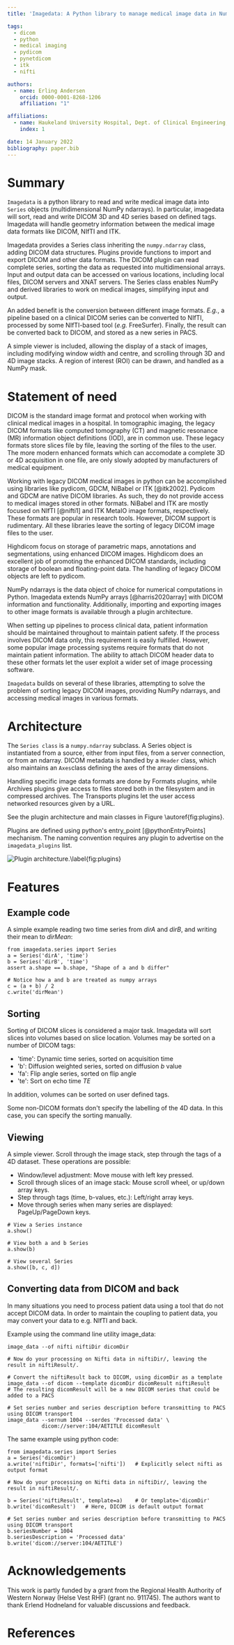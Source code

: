 ```yaml
---
title: 'Imagedata: A Python library to manage medical image data in NumPy array subclass Series'

tags:
  - dicom
  - python
  - medical imaging
  - pydicom
  - pynetdicom
  - itk
  - nifti

authors:
  - name: Erling Andersen
    orcid: 0000-0001-8268-1206
    affiliation: "1"

affiliations:
  - name: Haukeland University Hospital, Dept. of Clinical Engineering, N-5021 Bergen, Norway
    index: 1

date: 14 January 2022
bibliography: paper.bib
---
```


# Summary

`Imagedata` is a python library to read and write medical image data into
`Series` objects (multidimensional NumPy ndarrays).
In particular, imagedata will sort, read and write DICOM 3D and 4D series based on
defined tags.
Imagedata will handle geometry information between the medical image data formats
like DICOM, NIfTI and ITK.

Imagedata provides a Series class inheriting the `numpy.ndarray` class,
adding DICOM data structures.
Plugins provide functions to import and export DICOM and other data formats.
The DICOM plugin can read complete series, sorting the data as requested into
multidimensional arrays.
Input and output data can be accessed on various locations, including local files,
DICOM servers and XNAT servers.
The Series class enables NumPy and derived libraries to work on
medical images, simplifying input and output.

An added benefit is the conversion between different image formats.
_E.g._, a pipeline based on a clinical DICOM series can be converted to NIfTI,
processed by some NIfTI-based tool (_e.g._ FreeSurfer).
Finally, the result can be converted back to DICOM, and stored as a new series in PACS.

A simple viewer is included, allowing the display of a stack of images,
including modifying window width and centre, and scrolling through 3D and 4D image stacks.
A region of interest (ROI) can be drawn, and handled as a NumPy mask.

# Statement of need

DICOM is the standard image format and protocol when working with clinical
medical images in a hospital.
In tomographic imaging, the legacy DICOM formats
like computed tomography (CT) and magnetic resonance (MR)
information object definitions (IOD),
are in common use.
These legacy formats store slices file by file, leaving the sorting of the
files to the user.
The more modern enhanced formats which can accomodate a complete 3D or 4D acquisition in
one file, are only slowly adopted by manufacturers of medical equipment.

Working with legacy DICOM medical images in python can be accomplished using libraries
like pydicom, GDCM, NiBabel or ITK [@itk2002].
Pydicom and GDCM are native DICOM libraries. As such, they do not
provide access to medical images stored in other formats.
NiBabel and ITK are mostly focused on NIfTI [@nifti1] and ITK MetaIO image formats, respectively.
These formats are popular in research tools. However, DICOM support is rudimentary.
All these libraries leave the sorting of legacy DICOM image files to the user.

Highdicom focus on storage of parametric maps, annotations and segmentations,
using enhanced DICOM images.
Highdicom does an excellent job of promoting the enhanced DICOM standards,
including storage of boolean and floating-point data.
The handling of legacy DICOM objects are left to pydicom. 

NumPy ndarrays is the data object of choice for numerical computations in Python. 
Imagedata extends NumPy arrays [@harris2020array] with DICOM
information and functionality.
Additionally, importing and exporting images to other image formats is available
through a plugin architecture.

When setting up pipelines to process clinical data, patient information
should be maintained throughout to maintain patient safety. If the
process involves DICOM data only, this requirement is easily fulfilled.
However, some popular image processing systems require formats that do
not maintain patient information. The ability to attach DICOM header
data to these other formats let the user exploit a wider set of image
processing software.

`Imagedata` builds on several of these libraries,
attempting to solve the problem of sorting legacy DICOM images,
providing NumPy ndarrays, and accessing medical images in various formats.

# Architecture

The `Series class` is a `numpy.ndarray` subclass. 
A Series object is instantiated from a source, either from input files, 
from a server connection, or from an ndarray.
DICOM metadata is handled by a `Header` class, which also maintains an `Axes`class
defining the axes of the array dimensions.

Handling specific image data formats are done by Formats plugins,
while Archives plugins give access to files stored both
in the filesystem and in compressed archives.
The Transports plugins let the user access networked resources given by a URL.

See the plugin architecture and main classes in Figure \autoref{fig:plugins}.

Plugins are defined using python's entry_point [@pythonEntryPoints] mechanism.
The naming convention requires any plugin to advertise on the `imagedata_plugins` list.

![Plugin architecture.\label{fig:plugins}](docs/Plugin_Architecture.png)


# Features

## Example code

A simple example reading two time series from _dirA_ and _dirB_, and writing their mean to _dirMean_:

~~~
from imagedata.series import Series
a = Series('dirA', 'time')
b = Series('dirB', 'time')
assert a.shape == b.shape, "Shape of a and b differ"

# Notice how a and b are treated as numpy arrays
c = (a + b) / 2
c.write('dirMean')
~~~

## Sorting

Sorting of DICOM slices is considered a major task. Imagedata will sort slices into volumes based on slice location.
Volumes may be sorted on a number of DICOM tags:

* 'time': Dynamic time series, sorted on acquisition time
* 'b': Diffusion weighted series, sorted on diffusion _b_ value
* 'fa': Flip angle series, sorted on flip angle
* 'te': Sort on echo time _TE_

In addition, volumes can be sorted on user defined tags.

Some non-DICOM formats don't specify the labelling of the 4D data.
In this case, you can specify the sorting manually.

## Viewing

A simple viewer. Scroll through the image stack, step through the tags of a 4D dataset.
These operations are possible:

* Window/level adjustment: Move mouse with left key pressed.
* Scroll through slices of an image stack: Mouse scroll wheel, or up/down array keys.
* Step through tags (time, b-values, etc.): Left/right array keys.
* Move through series when many series are displayed: PageUp/PageDown keys.

~~~
# View a Series instance
a.show()

# View both a and b Series
a.show(b)

# View several Series
a.show([b, c, d])
~~~

## Converting data from DICOM and back

In many situations you need to process patient data using a tool that do not accept DICOM data.
In order to maintain the coupling to patient data, you may convert your data to e.g. NIfTI and back.

Example using the command line utility image_data:

~~~
image_data --of nifti niftiDir dicomDir

# Now do your processing on Nifti data in niftiDir/, leaving the result in niftiResult/.

# Convert the niftiResult back to DICOM, using dicomDir as a template
image_data --of dicom --template dicomDir dicomResult niftiResult
# The resulting dicomResult will be a new DICOM series that could be added to a PACS

# Set series number and series description before transmitting to PACS using DICOM transport
image_data --sernum 1004 --serdes 'Processed data' \
           dicom://server:104/AETITLE dicomResult
~~~

The same example using python code:

~~~
from imagedata.series import Series
a = Series('dicomDir')
a.write('niftiDir', formats=['nifti'])   # Explicitly select nifti as output format

# Now do your processing on Nifti data in niftiDir/, leaving the result in niftiResult/.

b = Series('niftiResult', template=a)    # Or template='dicomDir'
b.write('dicomResult')   # Here, DICOM is default output format

# Set series number and series description before transmitting to PACS using DICOM transport
b.seriesNumber = 1004
b.seriesDescription = 'Processed data'
b.write('dicom://server:104/AETITLE')
~~~

# Acknowledgements

This work is partly funded by a grant from the Regional Health Authority of
Western Norway (Helse Vest RHF) (grant no. 911745).
The authors want to thank Erlend Hodneland for valuable discussions and feedback.

# References